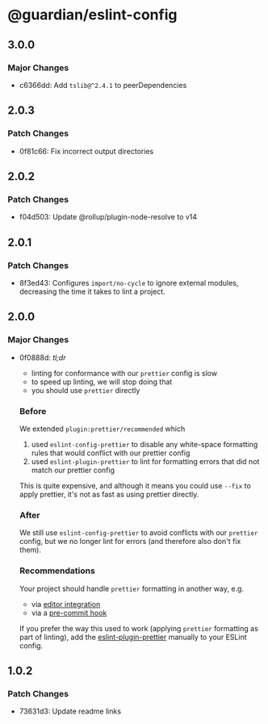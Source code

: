 # @guardian/eslint-config

## 3.0.0

### Major Changes

- c6366dd: Add `tslib@^2.4.1` to peerDependencies

## 2.0.3

### Patch Changes

- 0f81c66: Fix incorrect output directories

## 2.0.2

### Patch Changes

- f04d503: Update @rollup/plugin-node-resolve to v14

## 2.0.1

### Patch Changes

- 8f3ed43: Configures `import/no-cycle` to ignore external modules, decreasing the time it takes to lint a project.

## 2.0.0

### Major Changes

- 0f0888d: _tl;dr_

  - linting for conformance with our `prettier` config is slow
  - to speed up linting, we will stop doing that
  - you should use `prettier` directly

  ### Before

  We extended `plugin:prettier/recommended` which

  1. used `eslint-config-prettier` to disable any white-space formatting rules that would conflict with our prettier config
  2. used `eslint-plugin-prettier` to lint for formatting errors that did not match our prettier config

  This is quite expensive, and although it means you could use `--fix` to apply prettier, it's not as fast as using prettier directly.

  ### After

  We still use `eslint-config-prettier` to avoid conflicts with our `prettier` config, but we no longer lint for errors (and therefore also don't fix them).

  ### Recommendations

  Your project should handle `prettier` formatting in another way, e.g.

  - via [editor integration](https://prettier.io/docs/en/editors.html)
  - via a [pre-commit hook](https://prettier.io/docs/en/precommit.html)

  If you prefer the way this used to work (applying `prettier` formatting as part of linting), add the [eslint-plugin-prettier](https://github.com/prettier/eslint-plugin-prettier) manually to your ESLint config.

## 1.0.2

### Patch Changes

- 73631d3: Update readme links
